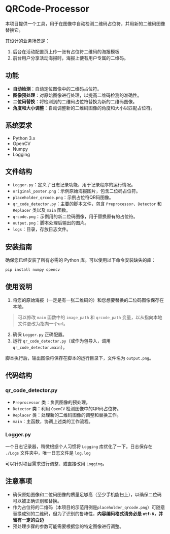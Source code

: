 # QRCode-Processor

本项目提供一个工具，用于在图像中自动检测二维码占位符，并用新的二维码图像替换它。

其设计的业务场景是：

1. 后台在活动配置页上传一张有占位符二维码的海报模板
2. 前台用户分享活动海报时，海报上便有用户专属的二维码。

## 功能

- **自动检测**：自动定位图像中的二维码占位符。
- **图像预处理**：对原始图像进行处理，以提高二维码检测的准确性。
- **二位码替换**：将检测到的二维码占位符替换为新的二维码图像。
- **角度和大小调整**：自动调整新的二维码图像的角度和大小以匹配占位符。

## 系统要求

- Python 3.x
- OpenCV
- Numpy
- Logging

## 文件结构

- `Logger.py`：定义了日志记录功能，用于记录程序的运行情况。
- `original_poster.png`：示例原始海报图片，包含二位码占位符。
- `placeholder_qrcode.png`：示例占位符QR码图像。
- `qr_code_detector.py`：主要的脚本文件，包含 `Preprocessor`、`Detector` 和 `Replacer` 类以及 `main` 函数。
- `qrcode.png`：示例用的新二位码图像，用于替换原有的占位符。
- `output.png`：脚本处理后输出的图片。
- `logs`：目录，存放日志文件。

## 安装指南

确保您已经安装了所有必需的 Python 库。可以使用以下命令安装缺失的库：

```bash
pip install numpy opencv
```

## 使用说明

1. 将您的原始海报（一定是有一张二维码的）和您想要替换的二位码图像保存在本地。
  > 可以修改 `main` 函数中的 `image_path` 和 `qrcode_path` 变量，以从指向本地文件更改为指向一个url。
2. 确保 `Logger.py` 正确配置。
3. 运行 `qr_code_detector.py`（或作为包导入，调用 `qr_code_detector.main`）。

脚本执行后，输出图像将保存在脚本的运行目录下，文件名为 `output.png`。

## 代码结构

### qr_code_detector.py

- `Preprocessor` 类：负责图像的预处理。
- `Detector` 类：利用 `OpenCV` 检测图像中的QR码占位符。
- `Replacer` 类：处理新的二维码图像的调整和替换工作。
- `main`：主函数，协调上述类的工作流程。

### Logger.py

一个日志记录器，稍微根据个人习惯将 `Logging` 库优化了一下。日志保存在 `./Logs` 文件夹中，唯一日志文件是 `log.log`

可以针对项目需求进行调整、或直接改用 `Logging`。

## 注意事项

- 确保原始图像和二位码图像的质量足够高（至少手机能扫上），以确保二位码可以被正确识别和替换。
- 作为占位符的二维码（本项目的示范用例是`placeholder_qrcode.png`）可随意替换成别的二维码，但为了识别的鲁棒性，**内容编码格式请务必是 `utf-8`，并留有一定的白边**
- 预处理步骤的参数可能需要根据您的特定图像进行调整。
